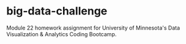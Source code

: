 # big-data-challenge
Module 22 homework assignment for University of Minnesota's Data Visualization &amp; Analytics Coding Bootcamp.
